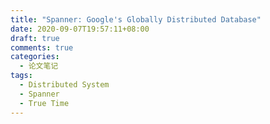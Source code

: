 ```yaml
---
title: "Spanner: Google's Globally Distributed Database"
date: 2020-09-07T19:57:11+08:00
draft: true
comments: true
categories:
  - 论文笔记 
tags:
  - Distributed System 
  - Spanner
  - True Time 
---
```


